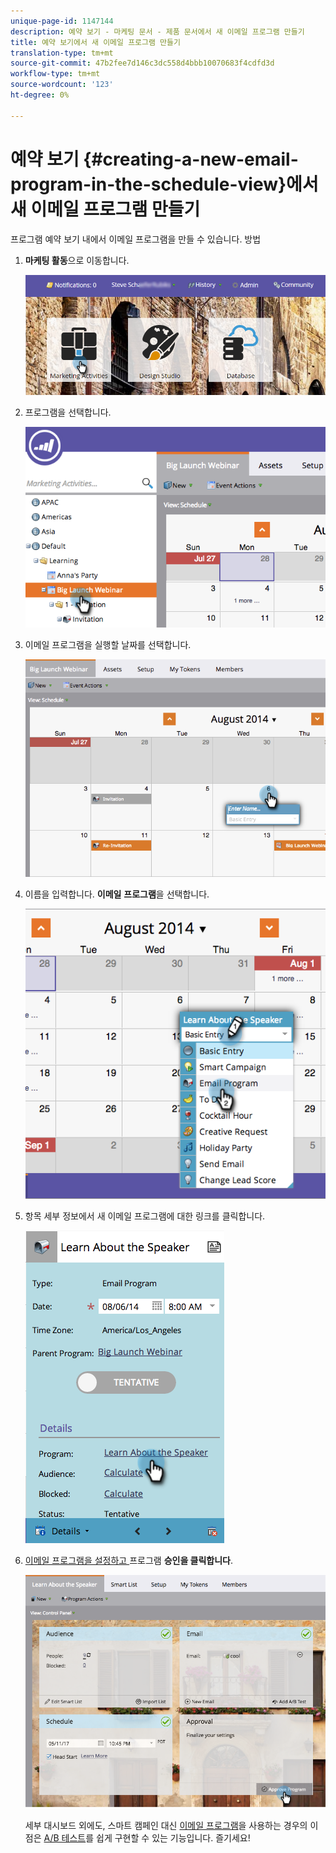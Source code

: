 ```yaml
---
unique-page-id: 1147144
description: 예약 보기 - 마케팅 문서 - 제품 문서에서 새 이메일 프로그램 만들기
title: 예약 보기에서 새 이메일 프로그램 만들기
translation-type: tm+mt
source-git-commit: 47b2fee7d146c3dc558d4bbb10070683f4cdfd3d
workflow-type: tm+mt
source-wordcount: '123'
ht-degree: 0%

---
```



# 예약 보기 {#creating-a-new-email-program-in-the-schedule-view}에서 새 이메일 프로그램 만들기

프로그램 예약 보기 내에서 이메일 프로그램을 만들 수 있습니다. 방법

1. **마케팅 활동**&#x200B;으로 이동합니다.

   ![](assets/login-marketing-activities-2.png)

1. 프로그램을 선택합니다.

   ![](assets/image2014-9-23-15-3a34-3a11.png)

1. 이메일 프로그램을 실행할 날짜를 선택합니다.

   ![](assets/image2014-9-23-15-3a35-3a16.png)

1. 이름을 입력합니다. **이메일** **프로그램**&#x200B;을 선택합니다.

   ![](assets/image2014-9-23-15-3a35-3a32.png)

1. 항목 세부 정보에서 새 이메일 프로그램에 대한 링크를 클릭합니다.

   ![](assets/image2014-9-23-15-3a35-3a42.png)

1. [이메일 프로그램을 설정하고 ](../../../../product-docs/email-marketing/email-programs/creating-an-email-program/create-an-email-program.md) 프로그램  **승인을 클릭합니다**.

   ![](assets/learnaboutthespeaker.png)

   세부 대시보드 외에도, 스마트 캠페인 대신 [이메일 프로그램](http://docs.marketo.com/display/docs/email+programs)을 사용하는 경우의 이점은 [A/B 테스트](../../../../product-docs/email-marketing/email-programs/email-program-actions/email-test-a-b-test/add-an-a-b-test.md)를 쉽게 구현할 수 있는 기능입니다. 즐기세요!

